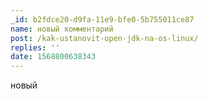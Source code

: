 ```yaml
---
_id: b2fdce20-d9fa-11e9-bfe0-5b755011ce87
name: новый комментарий
post: /kak-ustanovit-open-jdk-na-os-linux/
replies: ''
date: 1568800638343
---
```

новый
